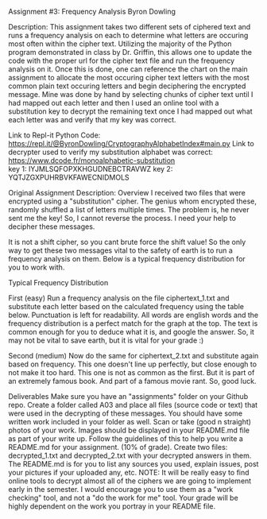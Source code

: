 Assignment #3: Frequency Analysis
Byron Dowling

Description: This assignment takes two different sets of ciphered text and runs a frequency analysis on each to determine what letters are occuring most often within the cipher text. Utilizing the majority of the Python program demonstrated in class by Dr. Griffin, this allows one to update the code with the proper url for the cipher text file and run the frequency analysis on it. Once this is done, one can reference the chart on the main assignment to allocate the most occuring cipher text letters with the most common plain text occuring letters and begin deciphering the encrypted message. Mine was done by hand by selecting chunks of cipher text until I had mapped out each letter and then I used an online tool with a substitution key to decrypt the remaining text once I had mapped out what each letter was and verify that my key was correct.

Link to Repl-it Python Code: https://repl.it/@ByronDowling/CryptographyAlphabetIndex#main.py
Link to decrypter used to verify my substitution alphabet was correct: https://www.dcode.fr/monoalphabetic-substitution  
key 1: IYJMLSQFOPXKHGUDNEBCTRAVWZ
key 2: YQTJZGXPUHRBVKFAWECNIDMOLS

Original Assignment Description:
Overview
I received two files that were encrypted using a "substitution" cipher. The genius whom encrypted these, randomly shuffled a list of letters multiple times. The problem is, he never sent me the key! So, I cannot reverse the process. I need your help to decipher these messages.

It is not a shift cipher, so you cant brute force the shift value! So the only way to get these two messages vital to the safety of earth is to run a frequency analysis on them. Below is a typical frequency distribution for you to work with.

Typical Frequency Distribution


First (easy)
Run a frequency analysis on the file ciphertext_1.txt and substitute each letter based on the calculated frequency using the table below. Punctuation is left for readability. All words are english words and the frequency distribution is a perfect match for the graph at the top. The text is common enough for you to deduce what it is, and google the answer. So, it may not be vital to save earth, but it is vital for your grade :)

Second (medium)
Now do the same for ciphertext_2.txt and substitute again based on frequency. This one doesn't line up perfectly, but close enough to not make it too hard. This one is not as common as the first. But it is part of an extremely famous book. And part of a famous movie rant. So, good luck.

Deliverables
Make sure you have an "assignments" folder on your Github repo.
Create a folder called A03 and place all files (source code or text) that were used in the decrypting of these messages.
You should have some written work included in your folder as well. Scan or take (good n straight) photos of your work. Images should be displayed in your README.md file as part of your write up.
Follow the guidelines of this to help you write a README.md for your assignment. (10% of grade).
Create two files: decrypted_1.txt and decrypted_2.txt with your decrypted answers in them.
The README.md is for you to list any sources you used, explain issues, post your pictures if your uploaded any, etc.
NOTE: It will be really easy to find online tools to decrypt almost all of the ciphers we are going to implement early in the semester. I would encourage you to use them as a "work checking" tool, and not a "do the work for me" tool. Your grade will be highly dependent on the work you portray in your README file.
